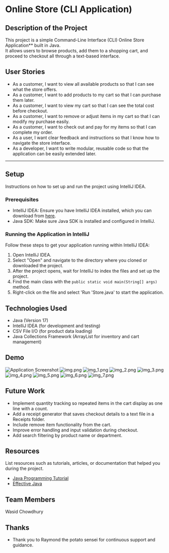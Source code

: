 # Online Store (CLI Application)

## Description of the Project

This project is a simple Command-Line Interface (CLI) Online Store Application** built in Java.  
It allows users to browse products, add them to a shopping cart, and proceed to checkout all through a text-based interface.

## User Stories

- As a customer, I want to view all available products so that I can see what the store offers.
- As a customer, I want to add products to my cart so that I can purchase them later.
- As a customer, I want to view my cart so that I can see the total cost before checkout.
- As a customer, I want to remove or adjust items in my cart so that I can modify my purchase easily.
- As a customer, I want to check out and pay for my items so that I can complete my order.
- As a user, I want clear feedback and instructions so that I know how to navigate the store interface.
- As a developer, I want to write modular, reusable code so that the application can be easily extended later.

---
## Setup

Instructions on how to set up and run the project using IntelliJ IDEA.

### Prerequisites

- IntelliJ IDEA: Ensure you have IntelliJ IDEA installed, which you can download from [here](https://www.jetbrains.com/idea/download/).
- Java SDK: Make sure Java SDK is installed and configured in IntelliJ.

### Running the Application in IntelliJ

Follow these steps to get your application running within IntelliJ IDEA:

1. Open IntelliJ IDEA.
2. Select "Open" and navigate to the directory where you cloned or downloaded the project.
3. After the project opens, wait for IntelliJ to index the files and set up the project.
4. Find the main class with the `public static void main(String[] args)` method.
5. Right-click on the file and select 'Run 'Store.java' to start the application.

## Technologies Used

- Java (Version 17)
- IntelliJ IDEA (for development and testing)
- CSV File I/O (for product data loading)
- Java Collections Framework (ArrayList for inventory and cart management)

## Demo

![Application Screenshot](path/to/your/screenshot.png)
![img.png](img.png)
![img_1.png](img_1.png)
![img_2.png](img_2.png)
![img_3.png](img_3.png)
![img_4.png](img_4.png)
![img_5.png](img_5.png)
![img_6.png](img_6.png)
![img_7.png](img_7.png)


## Future Work

- Implement quantity tracking so repeated items in the cart display as one line with a count.
- Add a receipt generator that saves checkout details to a text file in a Receipts folder.
- Include remove item functionality from the cart.
- Improve error handling and input validation during checkout.
- Add search filtering by product name or department.


## Resources

List resources such as tutorials, articles, or documentation that helped you during the project.

- [Java Programming Tutorial](https://www.example.com)
- [Effective Java](https://www.example.com)

## Team Members

Wasid Chowdhury

## Thanks

- Thank you to Raymond the potato sensei for continuous support and guidance.

